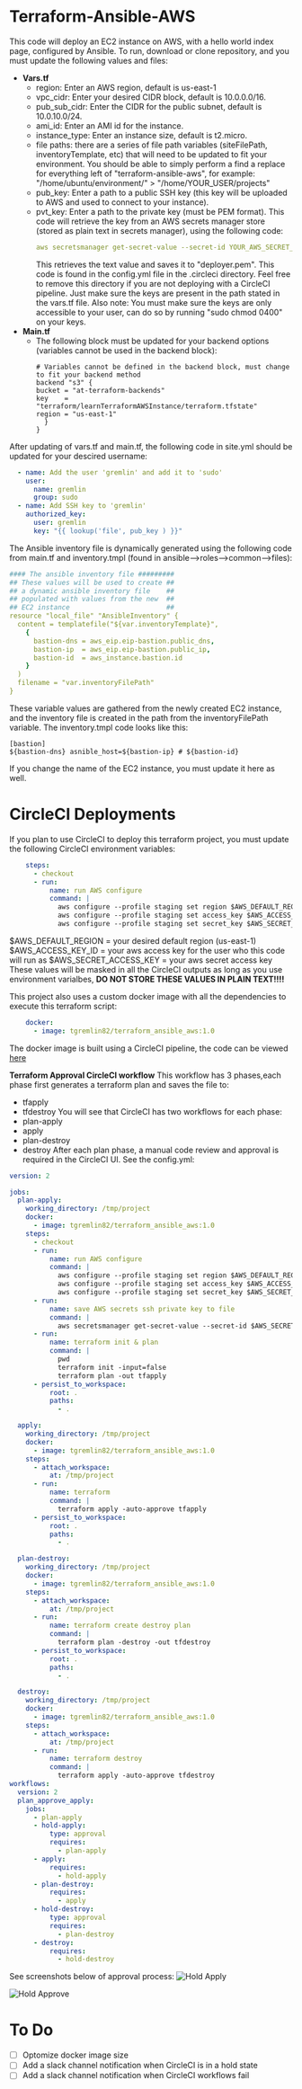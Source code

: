 # Terraform-Ansible-AWS
This code will deploy an EC2 instance on AWS, with a hello world index page, configured by Ansible.
To run, download or clone repository, and you must update the following values and files:
- **Vars.tf**
  - region: Enter an AWS region, default is us-east-1
  - vpc_cidr: Enter your desired CIDR block, default is 10.0.0.0/16.
  - pub_sub_cidr: Enter the CIDR for the public subnet, default is 10.0.10.0/24.
  - ami_id: Enter an AMI id for the instance.
  - instance_type: Enter an instance size, default is t2.micro.
  - file paths: there are a series of file path variables (siteFilePath, inventoryTemplate, etc) that will need to be updated to fit your environment. You should be able to simply     perform a find a replace for everything left of "terraform-ansible-aws", for example:
    "/home/ubuntu/environment/" > "/home/YOUR_USER/projects"
  - pub_key: Enter a path to a public SSH key (this key will be uploaded to AWS and used to connect to your instance).
  - pvt_key: Enter a path to the private key (must be PEM format). This code will retrieve the key from an AWS secrets manager store (stored as plain text in secrets manager),         using the following code: 
    ```yaml
    aws secretsmanager get-secret-value --secret-id YOUR_AWS_SECRET_NAME --query 'SecretString' --output text > /tmp/project/ansible/roles/common/files/deployer.pem
    ```
    This retrieves the text value and saves it to "deployer.pem". This code is found in the config.yml file in the .circleci directory. Feel free to remove this directory if you     are not deploying with a CircleCI pipeline. Just make sure the keys are present in the path stated in the vars.tf file. Also note:
    You must make sure the keys are only accessible to your user, can do so by running "sudo chmod 0400" on your keys.
- **Main.tf**
  - The following block must be updated for your backend options (variables cannot be used in the backend block):
    ```hcl
    # Variables cannot be defined in the backend block, must change to fit your backend method
    backend "s3" {
    bucket = "at-terraform-backends"
    key    = "terraform/learnTerraformAWSInstance/terraform.tfstate"
    region = "us-east-1"
      }
    }
    ```
 
After updating of vars.tf and main.tf, the following code in site.yml should be updated for your descired username:
  ```yaml
    - name: Add the user 'gremlin' and add it to 'sudo'
      user:
        name: gremlin
        group: sudo
    - name: Add SSH key to 'gremlin'
      authorized_key:
        user: gremlin
        key: "{{ lookup('file', pub_key ) }}"
  ```

The Ansible inventory file is dynamically generated using the following code from main.tf and inventory.tmpl (found in ansible-->roles-->common-->files):
```yaml
#### The ansible inventory file #########
## These values will be used to create ##
## a dynamic ansible inventory file    ##
## populated with values from the new  ##
## EC2 instance                        ##
resource "local_file" "AnsibleInventory" {
  content = templatefile("${var.inventoryTemplate}",
    {
      bastion-dns = aws_eip.eip-bastion.public_dns,
      bastion-ip  = aws_eip.eip-bastion.public_ip,
      bastion-id  = aws_instance.bastion.id
    }
  )
  filename = "var.inventoryFilePath"
}
```
These variable values are gathered from the newly created EC2 instance, and the inventory file is created in the path from the inventoryFilePath variable. The inventory.tmpl code looks like this:
```
[bastion]
${bastion-dns} asnible_host=${bastion-ip} # ${bastion-id}
```
If you change the name of the EC2 instance, you must update it here as well. 

# CircleCI Deployments

If you plan to use CircleCI to deploy this terraform project, you must update the following CircleCI environment variables:
```yaml
    steps:
      - checkout
      - run:
          name: run AWS configure
          command: |
            aws configure --profile staging set region $AWS_DEFAULT_REGION
            aws configure --profile staging set access_key $AWS_ACCESS_KEY_ID
            aws configure --profile staging set secret_key $AWS_SECRET_ACCESS_KEY  
```
$AWS_DEFAULT_REGION = your desired default region (us-east-1)
$AWS_ACCESS_KEY_ID = your aws access key for the user who this code will run as
$AWS_SECRET_ACCESS_KEY = your aws secret access key
These values will be masked in all the CircleCI outputs as long as you use environment varialbes, **DO NOT STORE THESE VALUES IN PLAIN TEXT!!!!**

This project also uses a custom docker image with all the dependencies to execute this terraform script:

```yaml
    docker:
      - image: tgremlin82/terraform_ansible_aws:1.0
```
The docker image is built using a CircleCI pipeline, the code can be viewed [here](https://github.com/tgremlin/terraform-ansible-docker)

**Terraform Approval CircleCI workflow**
This workflow has 3 phases,each phase first generates a terraform plan and saves the file to:
- tfapply
- tfdestroy
You will see that CircleCI has two workflows for each phase:
- plan-apply
- apply
- plan-destroy
- destroy
After each plan phase, a manual code review and approval is required in the CircleCI UI. See the config.yml:
```yaml
version: 2

jobs:
  plan-apply:
    working_directory: /tmp/project
    docker:
      - image: tgremlin82/terraform_ansible_aws:1.0
    steps:
      - checkout
      - run:
          name: run AWS configure
          command: |
            aws configure --profile staging set region $AWS_DEFAULT_REGION
            aws configure --profile staging set access_key $AWS_ACCESS_KEY_ID
            aws configure --profile staging set secret_key $AWS_SECRET_ACCESS_KEY  
      - run:
          name: save AWS secrets ssh private key to file
          command: |
            aws secretsmanager get-secret-value --secret-id $AWS_SECRET_SSH --query 'SecretString' --output text > /tmp/project/ansible/roles/common/files/deployer.pem             
      - run:
          name: terraform init & plan
          command: |
            pwd
            terraform init -input=false
            terraform plan -out tfapply
      - persist_to_workspace:
          root: .
          paths:
            - .

  apply:   
    working_directory: /tmp/project  
    docker:
      - image: tgremlin82/terraform_ansible_aws:1.0
    steps:
      - attach_workspace:
          at: /tmp/project
      - run:
          name: terraform
          command: |
            terraform apply -auto-approve tfapply
      - persist_to_workspace:
          root: .
          paths:
            - .

  plan-destroy: 
    working_directory: /tmp/project
    docker:
      - image: tgremlin82/terraform_ansible_aws:1.0
    steps:
      - attach_workspace:
          at: /tmp/project
      - run:
          name: terraform create destroy plan
          command: |
            terraform plan -destroy -out tfdestroy
      - persist_to_workspace:
          root: .
          paths:
            - .

  destroy:
    working_directory: /tmp/project
    docker:
      - image: tgremlin82/terraform_ansible_aws:1.0
    steps:
      - attach_workspace:
          at: /tmp/project
      - run:
          name: terraform destroy
          command: |
            terraform apply -auto-approve tfdestroy
workflows:
  version: 2
  plan_approve_apply:
    jobs:
      - plan-apply
      - hold-apply:
          type: approval
          requires:
            - plan-apply
      - apply:
          requires:
            - hold-apply
      - plan-destroy:
          requires:
            - apply
      - hold-destroy:
          type: approval
          requires:
            - plan-destroy
      - destroy:
          requires:
            - hold-destroy
```
See screenshots below of approval process:
![Hold Apply](https://github.com/tgremlin/terraform-ansible-aws/blob/main/hold_apply.PNG)

![Hold Approve](https://github.com/tgremlin/terraform-ansible-aws/blob/main/approve_apply.PNG)
# To Do

- [ ] Optomize docker image size
- [ ] Add a slack channel notification when CircleCI is in a hold state
- [ ] Add a slack channel notification when CircleCI workflows fail

